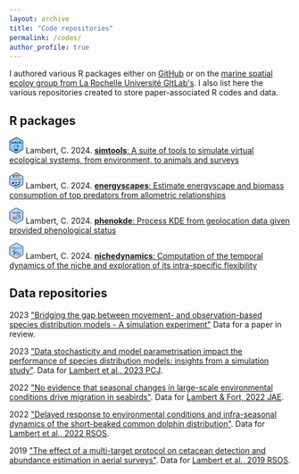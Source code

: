 ```yaml
---
layout: archive
title: "Code repositories"
permalink: /codes/
author_profile: true
---
```


I authored various R packages either on [GitHub](https://github.com/CLambert1]) or on the [marine spatial ecoloy group from La Rochelle Université GItLab's](https://gitlab.univ-lr.fr/marine_spatial_ecology/nichedynamics). I also list here the various repositories created to store paper-associated R codes and data.  

R packages
-----------
<img src="/images/logo_simtools.png" alt="simtools" width="5%" height="auto"> Lambert, C. 2024. [**simtools**: A suite of tools to simulate virtual ecological systems, from environment, to animals and surveys](https://github.com/CLambert1/simtools)

<img src="/images/logo_energyscapes.png" alt="energyscapes" width="5%" height="auto"> Lambert, C. 2024.  [**energyscapes**: Estimate energyscape and biomass consumption of top predators from allometric relationships](https://github.com/CLambert1/energyscapes)

<img src="/images/logo_phenokde.png" alt="phenokde" width="5%" height="auto"> Lambert, C. 2024.  [**phenokde**: Process KDE from geolocation data given provided phenological status](https://gitlab.univ-lr.fr/marine_spatial_ecology/phenokde) 

<img src="/images/nichedynamics_logo.png" alt="nichedynamics" width="5%" height="auto"> Lambert, C. 2024.  [**nichedynamics**: Computation of the temporal dynamics of the niche and exploration of its intra-specific flexibility](https://gitlab.univ-lr.fr/marine_spatial_ecology/nichedynamics) 


Data repositories
----------------------
2023	["Bridging the gap between movement- and observation-based species distribution models - A simulation experiment"](https://zenodo.org/record/7924492) Data for a paper in review.

2023	["Data stochasticity and model parametrisation impact the performance of species distribution models: insights from a simulation study"](https://zenodo.org/record/7544441). Data for [Lambert et al., 2023 PCJ](https://peercommunityjournal.org/articles/10.24072/pcjournal.263/).

2022	["No evidence that seasonal changes in large-scale environmental conditions drive migration in seabirds"](https://zenodo.org/record/6617889). Data for [Lambert & Fort, 2022 JAE](https://doi.org/10.1111/1365-2656.13759).

2022	["Delayed response to environmental conditions and infra-seasonal dynamics of the short-beaked common dolphin distribution"](https://www.seanoe.org/data/00756/86805/). Data for [Lambert et al., 2022 RSOS](https://dx.doi.org/10.1098/rsos.220379).

2019	["The effect of a multi-target protocol on cetacean detection and abundance estimation in aerial surveys"](https://datadryad.org/stash/dataset/doi:10.5061/dryad.pp6g8v3). Data for [Lambert et al., 2019 RSOS](https://royalsocietypublishing.org/doi/10.1098/rsos.190296).


